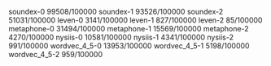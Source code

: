 soundex-0 99508/100000
soundex-1 93526/100000
soundex-2 51031/100000
leven-0 3141/100000
leven-1 827/100000
leven-2 85/100000
metaphone-0 31494/100000
metaphone-1 15569/100000
metaphone-2 4270/100000
nysiis-0 10581/100000
nysiis-1 4341/100000
nysiis-2 991/100000
wordvec_4_5-0 13953/100000
wordvec_4_5-1 5198/100000
wordvec_4_5-2 959/100000
